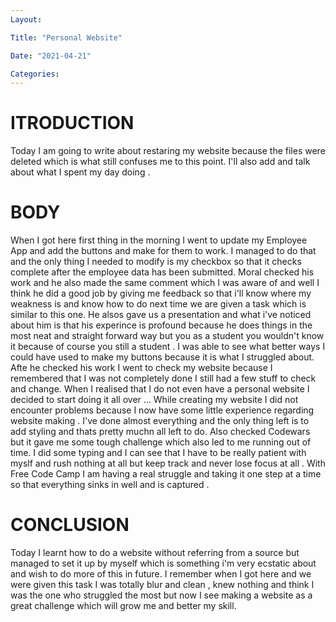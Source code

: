 ```yaml
---
Layout:

Title: "Personal Website"

Date: "2021-04-21"

Categories:
---
```


# ITRODUCTION
Today I am going to write about restaring my website because the files were deleted which is what still confuses me to this point. I'll also add and talk about what I spent my day doing .

# BODY
When I got here first thing in the morning I went to update my Employee App and add the buttons and make for them to work. I managed to do that and the only thing I needed to modify is my checkbox so that it checks complete after the employee data has been submitted.
Moral checked his work and he also made the same comment which I was aware of and well I think he did a good job by giving me feedback so that i'll know where my weakness is and know how to do next time we are given a task which is similar to this one. He alsos gave us a presentation and what i've noticed about him is that his experince is profound because he does things in the most neat and straight forward way but you as a student you wouldn't know it because of course you still a student . I was able to see what better ways I could have used to make my buttons because it is what I struggled about.
Afte he checked his work I went to check my website because I remembered that I was not completely done I still had a few stuff to check and change. When I realised that I do not even have a personal website I decided to start doing it all over ... While creating my website I did not encounter problems because I now have some little experience regarding website making . I've done almost everything and the only thing left is to add styling and thats pretty muchn all left to do.
Also checked Codewars but it gave me some tough challenge which also led to me running out of time. I did some typing and I can see that I have to be really patient with myslf and rush nothing at all but keep track and never lose focus at all .
With Free Code Camp I am having a real struggle and taking it one step at a time so that everything sinks in well and is captured .

# CONCLUSION
Today I learnt how to do a website without referring from a source but managed to set it up by myself which is something i'm very ecstatic about and wish to do more of this in future. I remember when I got here and we were given this task I was totally blur and clean , knew nothing and think I was the one who struggled the most but now I see making a website as a great challenge which will grow me and better my skill.